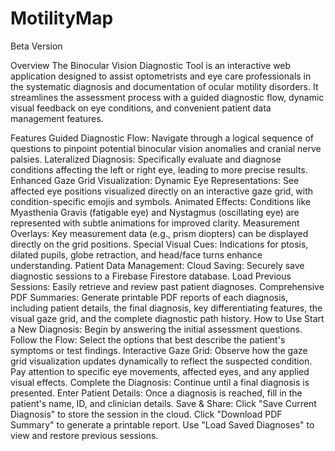 # MotilityMap

Beta Version

Overview
The Binocular Vision Diagnostic Tool is an interactive web application designed to assist optometrists and eye care professionals in the systematic diagnosis and documentation of ocular motility disorders. It streamlines the assessment process with a guided diagnostic flow, dynamic visual feedback on eye conditions, and convenient patient data management features.

Features
Guided Diagnostic Flow: Navigate through a logical sequence of questions to pinpoint potential binocular vision anomalies and cranial nerve palsies.
Lateralized Diagnosis: Specifically evaluate and diagnose conditions affecting the left or right eye, leading to more precise results.
Enhanced Gaze Grid Visualization:
Dynamic Eye Representations: See affected eye positions visualized directly on an interactive gaze grid, with condition-specific emojis and symbols.
Animated Effects: Conditions like Myasthenia Gravis (fatigable eye) and Nystagmus (oscillating eye) are represented with subtle animations for improved clarity.
Measurement Overlays: Key measurement data (e.g., prism diopters) can be displayed directly on the grid positions.
Special Visual Cues: Indications for ptosis, dilated pupils, globe retraction, and head/face turns enhance understanding.
Patient Data Management:
Cloud Saving: Securely save diagnostic sessions to a Firebase Firestore database.
Load Previous Sessions: Easily retrieve and review past patient diagnoses.
Comprehensive PDF Summaries: Generate printable PDF reports of each diagnosis, including patient details, the final diagnosis, key differentiating features, the visual gaze grid, and the complete diagnostic path history.
How to Use
Start a New Diagnosis: Begin by answering the initial assessment questions.
Follow the Flow: Select the options that best describe the patient's symptoms or test findings.
Interactive Gaze Grid: Observe how the gaze grid visualization updates dynamically to reflect the suspected condition. Pay attention to specific eye movements, affected eyes, and any applied visual effects.
Complete the Diagnosis: Continue until a final diagnosis is presented.
Enter Patient Details: Once a diagnosis is reached, fill in the patient's name, ID, and clinician details.
Save & Share:
Click "Save Current Diagnosis" to store the session in the cloud.
Click "Download PDF Summary" to generate a printable report.
Use "Load Saved Diagnoses" to view and restore previous sessions.
